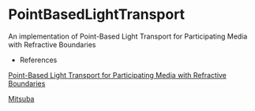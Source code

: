 # PointBasedLightTransport
An implementation of Point-Based Light Transport for Participating Media with Refractive Boundaries

* References

[Point-Based Light Transport for Participating Media with Refractive Boundaries](https://hal.inria.fr/hal-01327239/file/pbgiscattering.pdf)

[Mitsuba](http://www.mitsuba-renderer.org/)

